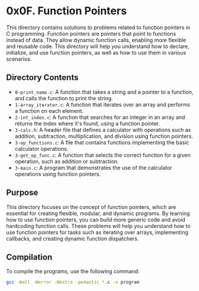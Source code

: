 # 0x0F. Function Pointers

This directory contains solutions to problems related to function pointers in C programming. Function pointers are pointers that point to functions instead of data. They allow dynamic function calls, enabling more flexible and reusable code. This directory will help you understand how to declare, initialize, and use function pointers, as well as how to use them in various scenarios.

## Directory Contents

- `0-print_name.c`: A function that takes a string and a pointer to a function, and calls the function to print the string.
- `1-array_iterator.c`: A function that iterates over an array and performs a function on each element.
- `2-int_index.c`: A function that searches for an integer in an array and returns the index where it's found, using a function pointer.
- `3-calc.h`: A header file that defines a calculator with operations such as addition, subtraction, multiplication, and division using function pointers.
- `3-op_functions.c`: A file that contains functions implementing the basic calculator operations.
- `3-get_op_func.c`: A function that selects the correct function for a given operation, such as addition or subtraction.
- `3-main.c`: A program that demonstrates the use of the calculator operations using function pointers.

## Purpose

This directory focuses on the concept of function pointers, which are essential for creating flexible, modular, and dynamic programs. By learning how to use function pointers, you can build more generic code and avoid hardcoding function calls. These problems will help you understand how to use function pointers for tasks such as iterating over arrays, implementing callbacks, and creating dynamic function dispatchers.

## Compilation

To compile the programs, use the following command:

```bash
gcc -Wall -Werror -Wextra -pedantic *.c -o program

